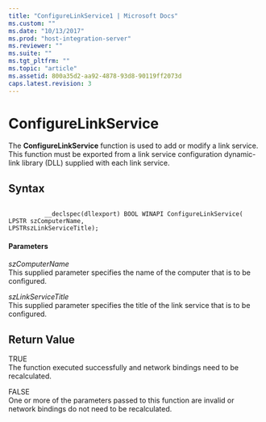 ```yaml
---
title: "ConfigureLinkService1 | Microsoft Docs"
ms.custom: ""
ms.date: "10/13/2017"
ms.prod: "host-integration-server"
ms.reviewer: ""
ms.suite: ""
ms.tgt_pltfrm: ""
ms.topic: "article"
ms.assetid: 800a35d2-aa92-4878-93d8-90119ff2073d
caps.latest.revision: 3
---
```

# ConfigureLinkService
The **ConfigureLinkService** function is used to add or modify a link service. This function must be exported from a link service configuration dynamic-link library (DLL)  supplied with each link service.  
  
## Syntax  
  
```  
  
          __declspec(dllexport) BOOL WINAPI ConfigureLinkService(   
LPSTR szComputerName,  
LPSTRszLinkServiceTitle);  
```  
  
#### Parameters  
 *szComputerName*  
 This supplied parameter specifies the name of the computer that is to be configured.  
  
 *szLinkServiceTitle*  
 This supplied parameter specifies the title of the link service that is to be configured.  
  
## Return Value  
 TRUE  
 The function executed successfully and network bindings need to be recalculated.  
  
 FALSE  
 One or more of the parameters passed to this function are invalid or network bindings do not need to be recalculated.